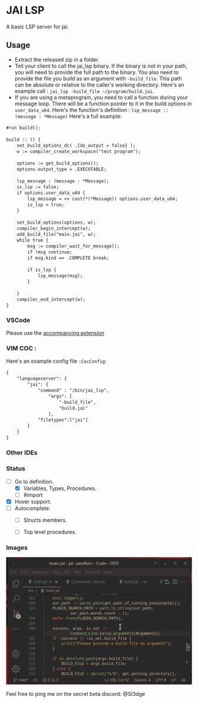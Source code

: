 # JAI LSP

A basic LSP server for jai. 

## Usage
- Extract the released zip in a folder.
- Tell your client to call the jai_lsp binary. If the binary is not in your path, you will need to provide the full path to the binary. You also need to provide the file you build as an argument with `-build_file`. This path can be absolute or relative to the caller's working directory.
Here's an example call : `jai_lsp -build_file ~/program/build.jai`. 
- If you are using a metaprogram, you need to call a function during your message loop. There will be a function pointer to it in the build options in `user_data_u64`. Here's the function's definition : ```lsp_message :: (message : *Message)```
Here's a full example:
``` 
#run build();

build :: () {
    set_build_options_dc( .{do_output = false} );
    w := compiler_create_workspace("test program");
    
    options := get_build_options();
    options.output_type = .EXECUTABLE;
    
    lsp_message : (message : *Message);
    is_lsp := false;
    if options.user_data_u64 {
        lsp_message = << cast(*(*Message)) options.user_data_u64;  
        is_lsp = true;
    }

    set_build_options(options, w);
    compiler_begin_intercept(w);
    add_build_file("main.jai", w);
    while true {
        msg := compiler_wait_for_message();
        if !msg continue;
        if msg.kind == .COMPLETE break;
        
        if is_lsp {
            lsp_message(msg);
        }
        
    }
    compiler_end_intercept(w);
}
``` 

### VSCode
Please use the [accompanying extension](https://github.com/Sl3dge78/jai-lsp-vscode)  

### VIM COC :
Here's an example config file `:CocConfig`:
```
{
    "languageserver": {
        "jai": {
            "command" : "/bin/jai_lsp",
                "args": [
                    "-build_file",
                    "build.jai"
                ],
            "filetypes":["jai"]
        }
    }
}
```

### Other IDEs


### Status

- [ ] Go to definition. 
    - [x] Variables, Types, Procedures.
    - [ ] #import
- [x] Hover support.
- [ ] Autocomplete.
    - [ ] Structs members.
    - [ ] Top level procedures.


### Images

![goto](https://github.com/Sl3dge78/jai_lsp/blob/main/images/goto.gif?raw=true)

Feel free to ping me on the secret beta discord: @Sl3dge

